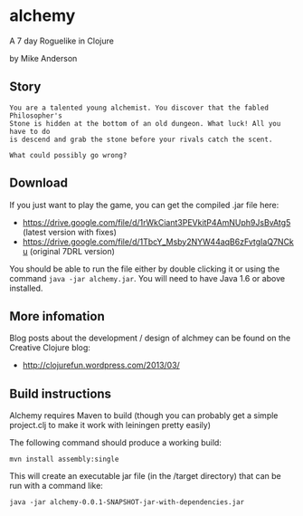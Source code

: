 alchemy
=======

A 7 day Roguelike in Clojure

by Mike Anderson

## Story

    You are a talented young alchemist. You discover that the fabled Philosopher's 
    Stone is hidden at the bottom of an old dungeon. What luck! All you have to do 
    is descend and grab the stone before your rivals catch the scent. 
    
    What could possibly go wrong?
    
## Download

If you just want to play the game, you can get the compiled .jar file here:

 - https://drive.google.com/file/d/1rWkCiant3PEVkitP4AmNUph9JsBvAtg5  (latest version with fixes)
 - https://drive.google.com/file/d/1TbcY_Msby2NYW44aqB6zFvtgIaQ7NCku  (original 7DRL version)
    
You should be able to run the file either by double clicking it or using the command `java -jar alchemy.jar`. You will need to have Java 1.6 or above installed.

## More infomation

Blog posts about the development / design of alchmey can be found on the Creative Clojure blog:

 - http://clojurefun.wordpress.com/2013/03/


## Build instructions

Alchemy requires Maven to build (though you can probably get a simple project.clj to make it work with leiningen pretty easily)

The following command should produce a working build:

    mvn install assembly:single

This will create an executable jar file (in the /target directory) that can be run with a command like:

    java -jar alchemy-0.0.1-SNAPSHOT-jar-with-dependencies.jar
